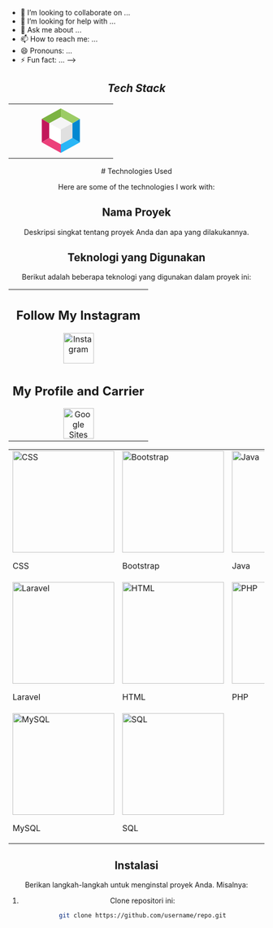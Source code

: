 - 👯 I’m looking to collaborate on ...
- 🤔 I’m looking for help with ...
- 💬 Ask me about ...
- 📫 How to reach me: ...
- 😄 Pronouns: ...
- ⚡ Fun fact: ...
-->






<section align="center">

<h2 align='center'><i>Tech Stack</i></h2>

<table width="100">
<tr>
    <td align='center' width="190">
<svg xmlns="http://www.w3.org/2000/svg" x="0px" y="0px" width="100" height="100" viewBox="0 0 48 48">
<polygon fill="#e0e0e0" points="24,36.992 24,22.9 35,17 35,31"></polygon><polygon fill="#fff" points="24,36.992 24,22.9 13,17 13,31"></polygon><polygon fill="#f5f5f5" points="13,17 24,11.008 35,17 24,22.9"></polygon><polygon fill="#29b6f6" points="24,45 24,36.992 35,31 42,35"></polygon><polygon fill="#0288d1" points="35,17 42,13 42,35 35,31"></polygon><polygon fill="#9ccc65" points="24,3 24,11.008 35,17 42,13"></polygon><polygon fill="#7cb342" points="6,13 13,17 24,11.008 24,3"></polygon><polygon fill="#c2185b" points="6,35 13,31 13,17 6,13"></polygon><polygon fill="#ec407a" points="24,45 24,36.992 13,31 6,35"></polygon>
</svg>    </td>
<table>
# Technologies Used

Here are some of the technologies I work with:
    <tr>
        <td align="center" colspan="4">
            <h2>Follow My Instagram</h2>
            <a href="https://www.instagram.com/ryunovii?igsh=NmtmNHhvaDNlcjNr" target="_blank">
                <img src="https://upload.wikimedia.org/wikipedia/commons/a/a5/Instagram_icon.png" alt="Instagram" width="60">
            </a>
        </td>
    </tr>
    <tr>
        <td align="center" colspan="4">
            <h2>My Profile and Carrier</h2>
            <a href="https://sites.google.com/view/portofolio-rizkiardi/" target="_blank">
                <img src="https://th.bing.com/th/id/OIP.hBZqDbW1lGlJy7uy06ro8wHaFj?w=866&h=650&rs=1&pid=ImgDetMain" alt="Google Sites" width="60">
            </a>
        </td>
    </tr>
# Nama Proyek

Deskripsi singkat tentang proyek Anda dan apa yang dilakukannya.

## Teknologi yang Digunakan

Berikut adalah beberapa teknologi yang digunakan dalam proyek ini:

<table>
  <tr>
    <td>
      <img src="https://upload.wikimedia.org/wikipedia/commons/d/d9/CSS3_logo_and_wordmark.svg" alt="CSS" width="200" height="200">
      <p>CSS</p>
    </td>
    <td>
      <img src="https://upload.wikimedia.org/wikipedia/commons/b/b2/Bootstrap_logo.svg" alt="Bootstrap" width="200" height="200">
      <p>Bootstrap</p>
    </td>
    <td>
      <img src="https://upload.wikimedia.org/wikipedia/commons/3/30/Java_logo_and_wordmark.svg" alt="Java" width="200" height="200">
      <p>Java</p>
    </td>
  </tr>
  <tr>
    <td>
      <img src="https://upload.wikimedia.org/wikipedia/commons/9/96/Laravel_logo.png" alt="Laravel" width="200" height="200">
      <p>Laravel</p>
    </td>
    <td>
      <img src="https://upload.wikimedia.org/wikipedia/commons/6/61/HTML5_logo_and_wordmark.svg" alt="HTML" width="200" height="200">
      <p>HTML</p>
    </td>
    <td>
      <img src="https://upload.wikimedia.org/wikipedia/commons/2/27/PHP-logo.svg" alt="PHP" width="200" height="200">
      <p>PHP</p>
    </td>
  </tr>
  <tr>
    <td>
      <img src="https://upload.wikimedia.org/wikipedia/commons/8/8c/MySQL_logo_and_wordmark.svg" alt="MySQL" width="200" height="200">
      <p>MySQL</p>
    </td>
    <td>
      <img src="https://upload.wikimedia.org/wikipedia/commons/9/92/SQL_Logo.svg" alt="SQL" width="200" height="200">
      <p>SQL</p>
    </td>
    <td></td> <!-- Kosongkan kolom jika tidak ada gambar -->
  </tr>
</table>

## Instalasi

Berikan langkah-langkah untuk menginstal proyek Anda. Misalnya:

1. Clone repositori ini:
   ```bash
   git clone https://github.com/username/repo.git
</table>
</section>
